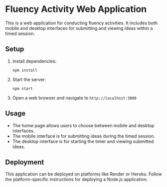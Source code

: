 # Fluency Activity Web Application

This is a web application for conducting fluency activities. It includes both mobile and desktop interfaces for submitting and viewing ideas within a timed session.

## Setup

1. Install dependencies:
   ```
   npm install
   ```

2. Start the server:
   ```
   npm start
   ```

3. Open a web browser and navigate to `http://localhost:3000`

## Usage

- The home page allows users to choose between mobile and desktop interfaces.
- The mobile interface is for submitting ideas during the timed session.
- The desktop interface is for starting the timer and viewing submitted ideas.

## Deployment

This application can be deployed on platforms like Render or Heroku. Follow the platform-specific instructions for deploying a Node.js application.